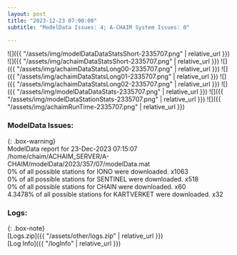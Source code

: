 ```yaml
---
layout: post
title: "2023-12-23 07:00:00"
subtitle: "ModelData Issues: 4; A-CHAIM System Issues: 0"

---
```


![]({{ "/assets/img/modelDataDataStatsShort-2335707.png" | relative_url }})
![]({{ "/assets/img/achaimDataStatsShort-2335707.png" | relative_url }})
![]({{ "/assets/img/achaimDataStatsLong00-2335707.png" | relative_url }})
![]({{ "/assets/img/achaimDataStatsLong01-2335707.png" | relative_url }})
![]({{ "/assets/img/achaimDataStatsLong02-2335707.png" | relative_url }})
![]({{ "/assets/img/modelDataDataStats-2335707.png" | relative_url }})
![]({{ "/assets/img/modelDataStationStats-2335707.png" | relative_url }})
![]({{ "/assets/img/achaimRunTime-2335707.png" | relative_url }})


### ModelData Issues:  
  
{: .box-warning}  
 ModelData report for 23-Dec-2023 07:15:07   
 /home/chaim/ACHAIM_SERVER/A-CHAIM/modelData/2023/357/07/modelData.mat   
 0% of all possible stations for IONO were downloaded. x1063   
 0% of all possible stations for SENTINEL were downloaded. x518   
 0% of all possible stations for CHAIN were downloaded. x60   
 4.3478% of all possible stations for KARTVERKET were downloaded. x32   
  


### Logs:  
  
{: .box-note}  
[Logs.zip]({{ "/assets/other/logs.zip" | relative_url }})  
[Log Info]({{ "/logInfo" | relative_url }})  
